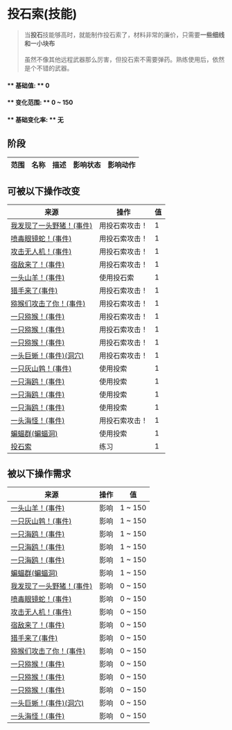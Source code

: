 # 投石索(技能)  
> 当<b>投石</b>技能够高时，就能制作投石索了，材料非常的廉价，只需要<b>一些细线和一小块布</b><br><br>虽然不像其他远程武器那么厉害，但投石索不需要弹药。熟练使用后，依然是个不错的武器。  
  
#### ** 基础值: ** 0   
#### ** 变化范围: ** 0 ~ 150  
#### ** 基础变化率: ** 无   
## 阶段  
范围  |  名称  |  描述  |  影响状态  |  影响动作  
----  |  ----  |  ----  |  ----  |  ----  
## 可被以下操作改变  
来源  |  操作  |  值  
----  |  ----  |  ----  
[我发现了一头野猪！(事件)](Event_BoarFight.md)  |  用投石索攻击！  |  1  
[喷毒眼镜蛇！(事件)](Event_CobraFight.md)  |  用投石索攻击！  |  1  
[攻击无人机！(事件)](Event_DroneFight.md)  |  用投石索攻击！  |  1  
[宿敌来了！(事件)](Event_EnemyFight.md)  |  用投石索攻击！  |  1  
[一头山羊！(事件)](Event_GoatFight.md)  |  使用投石索  |  1  
[猎手来了(事件)](Event_HunterFight.md)  |  用投石索攻击！  |  1  
[猕猴们攻击了你！(事件)](Event_MacaqueDenFight.md)  |  用投石索攻击！  |  1  
[一只猕猴！(事件)](Event_MacaqueFight.md)  |  用投石索攻击！  |  1  
[一只猕猴！(事件)](Event_MacaqueFightRaid.md)  |  用投石索攻击！  |  1  
[一只猕猴！(事件)](Event_MacaqueUndeadFight.md)  |  用投石索攻击！  |  1  
[一头巨蜥！(事件)(洞穴)](Event_MonitorFight.md)  |  用投石索攻击！  |  1  
[一只灰山鹑！(事件)](Event_PartridgeFight.md)  |  使用投索  |  1  
[一只海鸥！(事件)](Event_SeagullFight.md)  |  使用投索  |  1  
[一只海鸥！(事件)](Event_SeagullRaid.md)  |  使用投索  |  1  
[一只海鸥！(事件)](Event_SeagullRaidCrop.md)  |  使用投索  |  1  
[一头海怪！(事件)](Event_SeahoundFight.md)  |  用投石索攻击！  |  1  
[蝙蝠群(蝙蝠洞)](BatColony.md)  |  使用投索  |  1  
[投石索](Sling.md)  |  练习  |  1  
## 被以下操作需求  
来源  |  操作  |  值  
----  |  ----  |  ----  
[一头山羊！(事件)](Event_GoatFight.md)  |  影响  |  1 ~ 150  
[一只灰山鹑！(事件)](Event_PartridgeFight.md)  |  影响  |  1 ~ 150  
[一只海鸥！(事件)](Event_SeagullFight.md)  |  影响  |  1 ~ 150  
[一只海鸥！(事件)](Event_SeagullRaid.md)  |  影响  |  1 ~ 150  
[一只海鸥！(事件)](Event_SeagullRaidCrop.md)  |  影响  |  1 ~ 150  
[蝙蝠群(蝙蝠洞)](BatColony.md)  |  影响  |  1 ~ 150  
[我发现了一头野猪！(事件)](Event_BoarFight.md)  |  影响  |  0 ~ 150  
[喷毒眼镜蛇！(事件)](Event_CobraFight.md)  |  影响  |  0 ~ 150  
[攻击无人机！(事件)](Event_DroneFight.md)  |  影响  |  0 ~ 150  
[宿敌来了！(事件)](Event_EnemyFight.md)  |  影响  |  0 ~ 150  
[猎手来了(事件)](Event_HunterFight.md)  |  影响  |  0 ~ 150  
[猕猴们攻击了你！(事件)](Event_MacaqueDenFight.md)  |  影响  |  0 ~ 150  
[一只猕猴！(事件)](Event_MacaqueFight.md)  |  影响  |  0 ~ 150  
[一只猕猴！(事件)](Event_MacaqueFightRaid.md)  |  影响  |  0 ~ 150  
[一只猕猴！(事件)](Event_MacaqueUndeadFight.md)  |  影响  |  0 ~ 150  
[一头巨蜥！(事件)(洞穴)](Event_MonitorFight.md)  |  影响  |  0 ~ 150  
[一头海怪！(事件)](Event_SeahoundFight.md)  |  影响  |  0 ~ 150  


<script>document.title="投石索(技能) - 卡牌生存百科 Card Survival Wiki";</script>